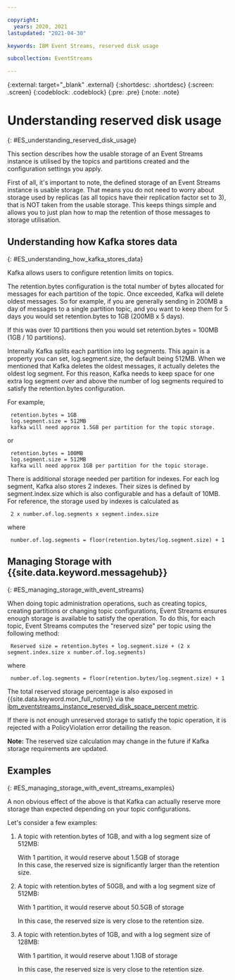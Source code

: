 ```yaml
---

copyright:
  years: 2020, 2021
lastupdated: "2021-04-30"

keywords: IBM Event Streams, reserved disk usage

subcollection: EventStreams

---
```


{:external: target="_blank" .external}
{:shortdesc: .shortdesc}
{:screen: .screen}
{:codeblock: .codeblock}
{:pre: .pre}
{:note: .note}


# Understanding reserved disk usage
{: #ES_understanding_reserved_disk_usage}

This section describes how the usable storage of an Event Streams instance is utilised by the topics and partitions 
created and the configuration settings you apply.

First of all, it's important to note, the defined storage of an Event Streams instance is usable storage. 
That means you do not need to worry about storage used by replicas (as all topics have their replication factor set to 3), 
that is NOT taken from the usable storage. This keeps things simple and allows you to just plan how to map the retention 
of those messages to storage utilisation.

## Understanding how Kafka stores data
{: #ES_understanding_how_kafka_stores_data}

Kafka allows users to configure retention limits on topics.

The retention.bytes configuration is the total number of bytes allocated for messages for each partition of the topic. 
Once exceeded, Kafka will delete oldest messages. So for example, if you are generally sending in 200MB a day of messages 
to a single partition topic, and you want to keep them for 5 days you would set retention.bytes to 1GB (200MB x 5 days). 

If this was over 10 partitions then you would set retention.bytes = 100MB (1GB / 10 partitions).

Internally Kafka splits each partition into log segments. This again is a property you can set, log.segment.size, the default
being 512MB. When we mentioned that Kafka deletes the oldest messages, it actually deletes the oldest log segment. For this 
reason, Kafka needs to keep space for one extra log segment over and above the number of log segments required to satisfy 
the retention.bytes configuration.

For example,

     retention.bytes = 1GB
     log.segment.size = 512MB
     kafka will need approx 1.5GB per partition for the topic storage.

or 

     retention.bytes = 100MB
     log.segment.size = 512MB
     kafka will need approx 1GB per partition for the topic storage.

There is additional storage needed per partition for indexes. For each log segment, Kafka also 
stores 2 indexes. Their sizes is defined by segment.index.size which is also configurable and has a default of 10MB. 
For reference, the storage used by indexes is calculated as 

     2 x number.of.log.segments x segment.index.size

where 

     number.of.log.segments = floor(retention.bytes/log.segment.size) + 1
     
## Managing Storage with {{site.data.keyword.messagehub}}
{: #ES_managing_storage_with_event_streams}     

When doing topic administration operations, such as creating topics, creating partitions or changing topic configurations, 
Event Streams ensures enough storage is available to satisfy the operation. To do this, for each topic, Event Streams 
computes the "reserved size" per topic using the following method:

     Reserved size = retention.bytes + log.segment.size + (2 x segment.index.size x number.of.log.segments)

where 

     number.of.log.segments = floor(retention.bytes/log.segment.size) + 1


The total reserved storage percentage is also exposed in {{site.data.keyword.mon_full_notm}} via the [ibm_eventstreams_instance_reserved_disk_space_percent metric](/docs/EventStreams?topic=EventStreams-metrics#ibm_eventstreams_instance_reserved_disk_space_percent).

If there is not enough unreserved storage to satisfy the topic operation, it is rejected with a PolicyViolation error 
detailing the reason.

**Note:** The reserved size calculation may change in the future if Kafka storage requirements are updated.

## Examples
{: #ES_managing_storage_with_event_streams_examples}  

A non obvious effect of the above is that Kafka can actually reserve more storage than expected depending on your 
topic configurations.

Let's consider a few examples:

1. A topic with retention.bytes of 1GB, and with a log segment size of 512MB:

    With 1 partition, it would reserve about 1.5GB of storage
   
    In this case, the reserved size is significantly larger than the retention size.


2. A topic with retention.bytes of 50GB, and with a log segment size of 512MB:

    With 1 partition, it would reserve about 50.5GB of storage
    
    In this case, the reserved size is very close to the retention size.


3. A topic with retention.bytes of 1GB, and with a log segment size of 128MB:

    With 1 partition, it would reserve about 1.1GB of storage
    
    In this case, the reserved size is very close to the retention size.
